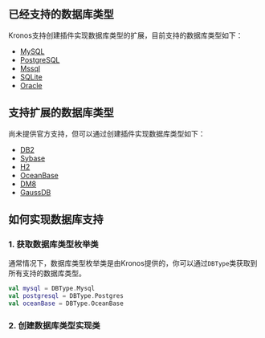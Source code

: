 ## 已经支持的数据库类型
Kronos支持创建插件实现数据库类型的扩展，目前支持的数据库类型如下：

- [MySQL](https://www.mysql.com/)
- [PostgreSQL](https://www.postgresql.org/)
- [Mssql](https://www.microsoft.com/sql-server)
- [SQLite](https://www.sqlite.org/)
- [Oracle](https://www.oracle.com/database/technologies/)

## 支持扩展的数据库类型
尚未提供官方支持，但可以通过创建插件实现数据库类型如下：

- [<span class="code-red">DB2</span>](https://www.ibm.com/db2)
- [<span class="code-red">Sybase</span>](https://www.sap.com/)
- [<span class="code-red">H2</span>](https://www.h2database.com/)
- [<span class="code-red">OceanBase</span>](https://www.oceanbase.com/)
- [<span class="code-red">DM8</span>](https://www.dameng.com/DM8.html)
- [<span class="code-red">GaussDB</span>](https://www.huaweicloud.com/product/gaussdb.html)

## 如何实现数据库支持

### 1. 获取数据库类型枚举类

通常情况下，数据库类型枚举类是由Kronos提供的，你可以通过`DBType`类获取到所有支持的数据库类型。

```kotlin
val mysql = DBType.Mysql
val postgresql = DBType.Postgres
val oceanBase = DBType.OceanBase
```

### 2. 创建数据库类型实现类